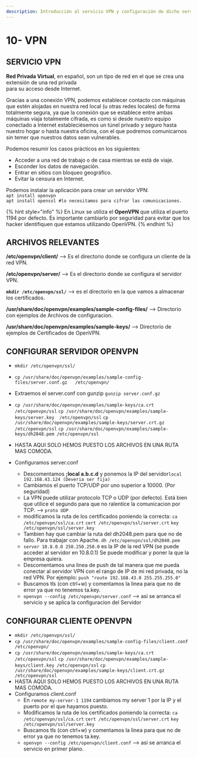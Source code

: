 ```yaml
---
description: Introducción al servicio VPN y configuración de dicho servicio con OpenVPN.
---
```


# 10- VPN

## SERVICIO VPN

**Red Privada Virtual**, en español, son un tipo de red en el que se crea una extensión de una red privada   
para su acceso desde Internet.

Gracias a una conexión VPN, podemos establecer contacto con máquinas que estén alojadas en nuestra red local \(u otras redes locales\) de forma totalmente segura, ya que la conexión que se establece entre ambas máquinas viaja totalmente cifrada, es como si desde nuestro equipo conectado a Internet estableciésemos un túnel privado y seguro hasta nuestro hogar o hasta nuestra oficina, con el que podremos comunicarnos sin temer que nuestros datos sean vulnerables.

  
Podemos resumir los casos prácticos en los siguientes:

- Acceder a una red de trabajo o de casa mientras se está de viaje.  
- Esconder los datos de navegación.  
- Entrar en sitios con bloqueo geográfico.  
- Evitar la censura en Internet.

Podemos instalar la aplicación para crear un servidor VPN:  
`apt install openvpn`  
`apt install openssl #lo necesitamos para cifrar las comunicaciones.`

{% hint style="info" %}
En Linux se utiliza el **OpenVPN** que utiliza el puerto 1194 por defecto. Es importante cambiarlo por seguridad para evitar que los hacker identifiquen que estamos utilizando OpenVPN.
{% endhint %}

## ARCHIVOS RELEVANTES

**/etc/openvpn/client/** --&gt; Es el directorio donde se configura un cliente de la red VPN.

**/etc/openvpn/server/** --&gt; Es el directorio donde se configura el servidor VPN.

**`mkdir /etc/openvpn/ssl/`** --&gt; es el directorio en la que vamos a almacenar los certificados.

**/usr/share/doc/openvpn/examples/sample-config-files/** --&gt; Directorio con ejemplos de Archivos de configuracion.

**/usr/share/doc/openvpn/examples/sample-keys/** --&gt; Directorio de ejemplos de Certificados de OpenVPN.

## CONFIGURAR SERVIDOR OPENVPN

* `mkdir /etc/openvpn/ssl/` 
* `cp /usr/share/doc/openvpn/examples/sample-config-files/server.conf.gz   /etc/openvpn/`

* Extraemos el server.conf con gunzip `gunzip server.conf.gz`  
* `cp /usr/share/doc/openvpn/examples/sample-keys/ca.crt  /etc/openvpn/ssl` `cp /usr/share/doc/openvpn/examples/sample-keys/server.key  /etc/openvpn/ssl` `cp /usr/share/doc/openvpn/examples/sample-keys/server.crt.gz  /etc/openvpn/ssl` `cp /usr/share/doc/openvpn/examples/sample-keys/dh2048.pem /etc/openvpn/ssl` 
* HASTA AQUI SOLO HEMOS PUESTO LOS ARCHIVOS EN UNA RUTA MAS COMODA. 
* Configuramos server.conf 
  * Descomentamos **;local a.b.c.d** y ponemos la IP del servidor`local 192.168.43.124 (Deveria ser fija)`  
  * Cambiamos el puerto TCP/UDP por uno superior a 10000. \(Por seguridad\) 
  * La VPN puede utilizar protocolo TCP o UDP \(por defecto\). Está bien que utilice el segundo  para que no ralentice la comunicacion por TCP. --&gt; `proto UDP`  
  * modificamos la ruta de los certificados poniendo la correcta: `ca /etc/openvpn/ssl/ca.crt` `cert /etc/openvpn/ssl/server.crt` `key /etc/openvpn/ssl/server.key`  
  * Tambien hay que cambiar la ruta del dh2048.pem para que no de fallo. Para trabajar con Apache. `dh /etc/openvpn/ssl/dh2048.pem`  
  * `server 10.8.0.0 250.250.250.0` es la IP de la red VPN \(se puede acceder al servidor en 10.8.0.1\) Se puede modificar y poner la que la empresa quiera. 
  * Descomentamos una linea de push de tal manera que me pueda conectar al servidor VPN con el rango de IP de mi red privada, no la red VPN. Por ejemplo:  `push "route 192.168.43.0 255.255.255.0"`  
  * Buscamos tls \(con ctrl+w\) y comentamos la linea para que no de error ya que no tenemos ta.key. 
  * `openvpn --config /etc/openvpn/server.conf` --&gt; asi se arranca el servicio y se aplica la configuracion del Servidor

## CONFIGURAR CLIENTE OPENVPN

* `mkdir /etc/openvpn/ssl/`  
* `cp /usr/share/doc/openvpn/examples/sample-config-files/client.conf  /etc/openvpn/`  
* `cp /usr/share/doc/openvpn/examples/sample-keys/ca.crt /etc/openvpn/ssl` `cp /usr/share/doc/openvpn/examples/sample-keys/client.key /etc/openvpn/ssl` `cp /usr/share/doc/openvpn/examples/sample-keys/client.crt.gz /etc/openvpn/ssl`  
* HASTA AQUI SOLO HEMOS PUESTO LOS ARCHIVOS EN UNA RUTA MAS COMODA. 
* Configuramos client.conf 
  * En `remote my-server-1 1194` cambiamos my server 1 por la IP y el puerto por el que hayamos puesto. 
  * Modificamos la ruta de los certificados poniendo la correcta: `ca /etc/openvpn/ssl/ca.crt`  `cert /etc/openvpn/ssl/server.crt` `key /etc/openvpn/ssl/server.key`  
  * Buscamos tls \(con ctrl+w\) y comentamos la linea para que no de error ya que no tenemos ta.key. 
  * `openvpn --config /etc/openvpn/client.conf` --&gt; asi se arranca el servicio en primer plano. 

